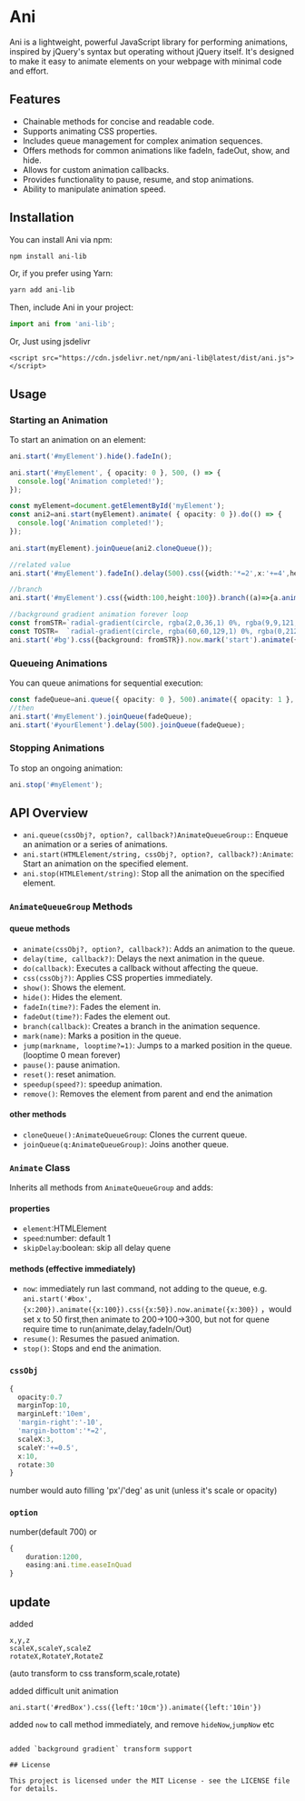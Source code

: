 # Ani

Ani is a lightweight, powerful JavaScript library for performing animations, inspired by jQuery's syntax but operating without jQuery itself. It's designed to make it easy to animate elements on your webpage with minimal code and effort.

## Features

- Chainable methods for concise and readable code.
- Supports animating CSS properties.
- Includes queue management for complex animation sequences.
- Offers methods for common animations like fadeIn, fadeOut, show, and hide.
- Allows for custom animation callbacks.
- Provides functionality to pause, resume, and stop animations.
- Ability to manipulate animation speed.

## Installation

You can install Ani via npm:

```bash
npm install ani-lib
```

Or, if you prefer using Yarn:

```bash
yarn add ani-lib
```

Then, include Ani in your project:

```javascript
import ani from 'ani-lib';
```

Or, Just using jsdelivr
```
<script src="https://cdn.jsdelivr.net/npm/ani-lib@latest/dist/ani.js"></script>
```

## Usage

### Starting an Animation

To start an animation on an element:

```typescript
ani.start('#myElement').hide().fadeIn();

ani.start('#myElement', { opacity: 0 }, 500, () => {
  console.log('Animation completed!');
});

const myElement=document.getElementById('myElement');
const ani2=ani.start(myElement).animate( { opacity: 0 }).do(() => {
  console.log('Animation completed!');
});
  
ani.start(myElement).joinQueue(ani2.cloneQueue());

//related value
ani.start('#myElement').fadeIn().delay(500).css({width:'*=2',x:'+=4',height:100}).fadeOut({duration:700,easing:ani.time.easeInQuad}).remove();

//branch
ani.start('#myElement').css({width:100,height:100}).branch((a)=>{a.animate({width:200},3000)}).animate({height:200},6000);

//background gradient animation forever loop
const fromSTR=`radial-gradient(circle, rgba(2,0,36,1) 0%, rgba(9,9,121,1) 35%, rgba(0,212,255,1) 100%)`;
const TOSTR=  `radial-gradient(circle, rgba(60,60,129,1) 0%, rgba(0,212,255,1) 63%, rgba(2,0,36,1) 100%)`;
ani.start('#bg').css({background: fromSTR}).now.mark('start').animate({background: TOSTR},2000).animate({background: fromSTR},2000).jump('start',0)
```

### Queueing Animations

You can queue animations for sequential execution:

```typescript
const fadeQueue=ani.queue({ opacity: 0 }, 500).animate({ opacity: 1 }, 500);
//then
ani.start('#myElement').joinQueue(fadeQueue);
ani.start('#yourElement').delay(500).joinQueue(fadeQueue);
```

### Stopping Animations

To stop an ongoing animation:

```typescript
ani.stop('#myElement');
```

## API Overview

- `ani.queue(cssObj?, option?, callback?)AnimateQueueGroup:`: Enqueue an animation or a series of animations.
- `ani.start(HTMLElement/string, cssObj?, option?, callback?):Animate`: Start an animation on the specified element.
- `ani.stop(HTMLElement/string)`: Stop all the animation on the specified element.

### `AnimateQueueGroup` Methods

#### queue methods
- `animate(cssObj?, option?, callback?)`: Adds an animation to the queue.
- `delay(time, callback?)`: Delays the next animation in the queue.
- `do(callback)`: Executes a callback without affecting the queue.
- `css(cssObj?)`: Applies CSS properties immediately.
- `show()`: Shows the element.
- `hide()`: Hides the element.
- `fadeIn(time?)`: Fades the element in.
- `fadeOut(time?)`: Fades the element out.
- `branch(callback)`: Creates a branch in the animation sequence.
- `mark(name)`: Marks a position in the queue.
- `jump(markname, looptime?=1)`: Jumps to a marked position in the queue. (looptime 0 mean forever)
- `pause()`: pause animation.
- `reset()`: reset animation.
- `speedup(speed?)`: speedup animation.
- `remove()`: Removes the element from parent and end the animation

#### other methods
- `cloneQueue():AnimateQueueGroup`: Clones the current queue.
- `joinQueue(q:AnimateQueueGroup)`: Joins another queue.

### `Animate` Class

Inherits all methods from `AnimateQueueGroup` and adds:

#### properties
- `element`:HTMLElement
- `speed`:number: default 1
- `skipDelay`:boolean: skip all delay quene
#### methods (effective immediately)
- `now`: immediately run last command, not adding to the queue, e.g. `ani.start('#box',{x:200}).animate({x:100}).css({x:50}).now.animate({x:300})` ，would set x to 50 first,then animate to 200->100->300, but not for quene require time to run(animate,delay,fadeIn/Out)
- `resume()`: Resumes the pasued animation.
- `stop()`: Stops and end the animation.

### `cssObj`
```typescript
{
  opacity:0.7
  marginTop:10,
  marginLeft:'10em',  
  'margin-right':'-10',
  'margin-bottom':'*=2',
  scaleX:3,
  scaleY:'+=0.5',
  x:10,
  rotate:30
}
```
number would auto filling 'px'/'deg' as unit (unless it's scale or opacity)

### `option`
number(default 700)
or
```typescript
{
    duration:1200,
    easing:ani.time.easeInQuad
}
```

## update

added 
```
x,y,z
scaleX,scaleY,scaleZ
rotateX,RotateY,RotateZ
```
(auto transform to css transform,scale,rotate)

added difficult unit animation
```
ani.start('#redBox').css({left:'10cm'}).animate({left:'10in'})
```

added `now` to call method immediately, and remove `hideNow`,`jumpNow` etc
```

added `background gradient` transform support

## License

This project is licensed under the MIT License - see the LICENSE file for details.